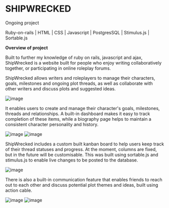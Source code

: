 # SHIPWRECKED
Ongoing project

Ruby-on-rails | HTML | CSS | Javascript | PostgresSQL | Stimulus.js | Sortable.js

**Overview of project**

Built to further my knowledge of ruby on rails, javascript and ajax, ShipWrecked is a website built for people who enjoy writing collaboratively together, or participating in online roleplay forums. 

ShipWrecked allows writers and roleplayers to manage their characters, goals, milestones and ongoing plot threads, as well as collaborate with other writers and discuss plots and suggested ideas.

![image](https://user-images.githubusercontent.com/66081334/125176383-de0d7780-e1ca-11eb-94cd-dd6b9c22dc78.png)

It enables users to create and manage their character's goals, milestones, threads and relationships. A built-in dashboard makes it easy to track completion of these items, while a biography page helps to maintain a consistent character personality and history.

![image](https://user-images.githubusercontent.com/66081334/125176401-009f9080-e1cb-11eb-8551-3a18011edb79.png)
![image](https://user-images.githubusercontent.com/66081334/125176513-f16d1280-e1cb-11eb-8509-bea82a022a2b.png)


ShipWrecked includes a custom built kanban board to help users keep track of their thread statuses and progress. At the moment, columns are fixed, but in the future will be customisable. This was built using sortable.js and stimulus.js to enable live changes to be posted to the database.

![image](https://user-images.githubusercontent.com/66081334/125176414-13b26080-e1cb-11eb-8567-dcd6ad99cbbd.png)

There is also a built-in communication feature that enables friends to reach out to each other and discuss potential plot themes and ideas, built using action cable.

![image](https://user-images.githubusercontent.com/66081334/125176430-26c53080-e1cb-11eb-8c09-cb5007aae460.png)
![image](https://user-images.githubusercontent.com/66081334/125176453-5e33dd00-e1cb-11eb-9c97-222f5bcd10b3.png)

